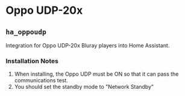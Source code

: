 # Oppo UDP-20x

## `ha_oppoudp`
Integration for Oppo UDP-20x Bluray players into Home Assistant.

### Installation Notes

1. When installing, the Oppo UDP must be ON so that it can pass the communications test.
2. You should set the standby mode to "Network Standby"

